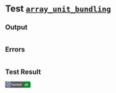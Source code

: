 # Test [`array_unit_bundling`](/doc/types/arrays.md#L11)

## Output

```,plain
```

## Errors

```,plain
```

## Test Result

![OK](/doc/types/.test/array_unit_bundling.png)
